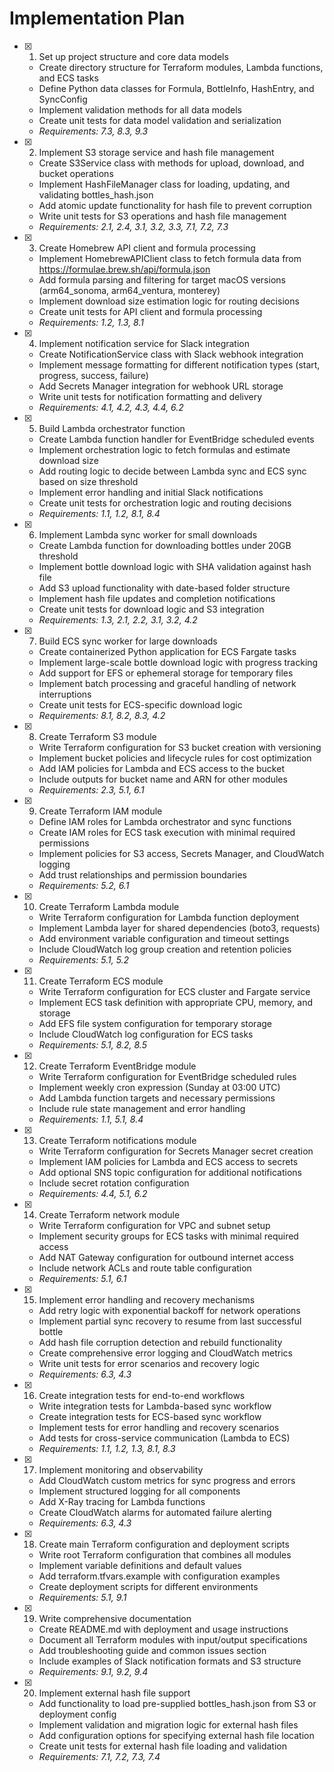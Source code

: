 # Implementation Plan

- [x] 1. Set up project structure and core data models
  - Create directory structure for Terraform modules, Lambda functions, and ECS tasks
  - Define Python data classes for Formula, BottleInfo, HashEntry, and SyncConfig
  - Implement validation methods for all data models
  - Create unit tests for data model validation and serialization
  - _Requirements: 7.3, 8.3, 9.3_

- [x] 2. Implement S3 storage service and hash file management
  - Create S3Service class with methods for upload, download, and bucket operations
  - Implement HashFileManager class for loading, updating, and validating bottles_hash.json
  - Add atomic update functionality for hash file to prevent corruption
  - Write unit tests for S3 operations and hash file management
  - _Requirements: 2.1, 2.4, 3.1, 3.2, 3.3, 7.1, 7.2, 7.3_

- [x] 3. Create Homebrew API client and formula processing
  - Implement HomebrewAPIClient class to fetch formula data from https://formulae.brew.sh/api/formula.json
  - Add formula parsing and filtering for target macOS versions (arm64_sonoma, arm64_ventura, monterey)
  - Implement download size estimation logic for routing decisions
  - Create unit tests for API client and formula processing
  - _Requirements: 1.2, 1.3, 8.1_

- [x] 4. Implement notification service for Slack integration
  - Create NotificationService class with Slack webhook integration
  - Implement message formatting for different notification types (start, progress, success, failure)
  - Add Secrets Manager integration for webhook URL storage
  - Write unit tests for notification formatting and delivery
  - _Requirements: 4.1, 4.2, 4.3, 4.4, 6.2_

- [x] 5. Build Lambda orchestrator function
  - Create Lambda function handler for EventBridge scheduled events
  - Implement orchestration logic to fetch formulas and estimate download size
  - Add routing logic to decide between Lambda sync and ECS sync based on size threshold
  - Implement error handling and initial Slack notifications
  - Create unit tests for orchestration logic and routing decisions
  - _Requirements: 1.1, 1.2, 8.1, 8.4_

- [x] 6. Implement Lambda sync worker for small downloads
  - Create Lambda function for downloading bottles under 20GB threshold
  - Implement bottle download logic with SHA validation against hash file
  - Add S3 upload functionality with date-based folder structure
  - Implement hash file updates and completion notifications
  - Create unit tests for download logic and S3 integration
  - _Requirements: 1.3, 2.1, 2.2, 3.1, 3.2, 4.2_

- [x] 7. Build ECS sync worker for large downloads
  - Create containerized Python application for ECS Fargate tasks
  - Implement large-scale bottle download logic with progress tracking
  - Add support for EFS or ephemeral storage for temporary files
  - Implement batch processing and graceful handling of network interruptions
  - Create unit tests for ECS-specific download logic
  - _Requirements: 8.1, 8.2, 8.3, 4.2_

- [x] 8. Create Terraform S3 module
  - Write Terraform configuration for S3 bucket creation with versioning
  - Implement bucket policies and lifecycle rules for cost optimization
  - Add IAM policies for Lambda and ECS access to the bucket
  - Include outputs for bucket name and ARN for other modules
  - _Requirements: 2.3, 5.1, 6.1_

- [x] 9. Create Terraform IAM module
  - Define IAM roles for Lambda orchestrator and sync functions
  - Create IAM roles for ECS task execution with minimal required permissions
  - Implement policies for S3 access, Secrets Manager, and CloudWatch logging
  - Add trust relationships and permission boundaries
  - _Requirements: 5.2, 6.1_

- [x] 10. Create Terraform Lambda module
  - Write Terraform configuration for Lambda function deployment
  - Implement Lambda layer for shared dependencies (boto3, requests)
  - Add environment variable configuration and timeout settings
  - Include CloudWatch log group creation and retention policies
  - _Requirements: 5.1, 5.2_

- [x] 11. Create Terraform ECS module
  - Write Terraform configuration for ECS cluster and Fargate service
  - Implement ECS task definition with appropriate CPU, memory, and storage
  - Add EFS file system configuration for temporary storage
  - Include CloudWatch log configuration for ECS tasks
  - _Requirements: 5.1, 8.2, 8.5_

- [x] 12. Create Terraform EventBridge module
  - Write Terraform configuration for EventBridge scheduled rules
  - Implement weekly cron expression (Sunday at 03:00 UTC)
  - Add Lambda function targets and necessary permissions
  - Include rule state management and error handling
  - _Requirements: 1.1, 5.1, 8.4_

- [x] 13. Create Terraform notifications module
  - Write Terraform configuration for Secrets Manager secret creation
  - Implement IAM policies for Lambda and ECS access to secrets
  - Add optional SNS topic configuration for additional notifications
  - Include secret rotation configuration
  - _Requirements: 4.4, 5.1, 6.2_

- [x] 14. Create Terraform network module
  - Write Terraform configuration for VPC and subnet setup
  - Implement security groups for ECS tasks with minimal required access
  - Add NAT Gateway configuration for outbound internet access
  - Include network ACLs and route table configuration
  - _Requirements: 5.1, 6.1_

- [x] 15. Implement error handling and recovery mechanisms
  - Add retry logic with exponential backoff for network operations
  - Implement partial sync recovery to resume from last successful bottle
  - Add hash file corruption detection and rebuild functionality
  - Create comprehensive error logging and CloudWatch metrics
  - Write unit tests for error scenarios and recovery logic
  - _Requirements: 6.3, 4.3_

- [x] 16. Create integration tests for end-to-end workflows
  - Write integration tests for Lambda-based sync workflow
  - Create integration tests for ECS-based sync workflow
  - Implement tests for error handling and recovery scenarios
  - Add tests for cross-service communication (Lambda to ECS)
  - _Requirements: 1.1, 1.2, 1.3, 8.1, 8.3_

- [x] 17. Implement monitoring and observability
  - Add CloudWatch custom metrics for sync progress and errors
  - Implement structured logging for all components
  - Add X-Ray tracing for Lambda functions
  - Create CloudWatch alarms for automated failure alerting
  - _Requirements: 6.3, 4.3_

- [x] 18. Create main Terraform configuration and deployment scripts
  - Write root Terraform configuration that combines all modules
  - Implement variable definitions and default values
  - Add terraform.tfvars.example with configuration examples
  - Create deployment scripts for different environments
  - _Requirements: 5.1, 9.1_

- [x] 19. Write comprehensive documentation
  - Create README.md with deployment and usage instructions
  - Document all Terraform modules with input/output specifications
  - Add troubleshooting guide and common issues section
  - Include examples of Slack notification formats and S3 structure
  - _Requirements: 9.1, 9.2, 9.4_

- [x] 20. Implement external hash file support
  - Add functionality to load pre-supplied bottles_hash.json from S3 or deployment config
  - Implement validation and migration logic for external hash files
  - Add configuration options for specifying external hash file location
  - Create unit tests for external hash file loading and validation
  - _Requirements: 7.1, 7.2, 7.3, 7.4_